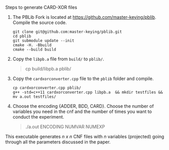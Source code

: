 Steps to generate CARD-XOR files

1) The PBLib Fork is located at https://github.com/master-keying/pblib. Compile the source code.
    ``` 
    git clone git@github.com:master-keying/pblib.git
    cd pblib 
    git submodule update --init
    cmake -H. -Bbuild
    cmake --build build
    ```

2) Copy the `libpb.a` file from `build/` to `pblib/`.
    > cp build/libpb.a pblib/
3) Copy the ```cardxorconverter.cpp``` file to the ```pblib``` folder and compile.
    ``` 
    cp cardxorconverter.cpp pblib/
    g++ -std=c++11 cardxorconverter.cpp libpb.a  && mkdir testfiles && mv a.out testfiles/
    ```
4) Choose the encoding {ADDER, BDD, CARD}. Choose the number of variables you need in the cnf and the number of times
   you want to conduct the experiment.
    > ./a.out ENCODING NUMVAR NUMEXP

This executable generates *n x n* CNF files with *n* variables (projected) going through all the parameters discussed in the paper. 
